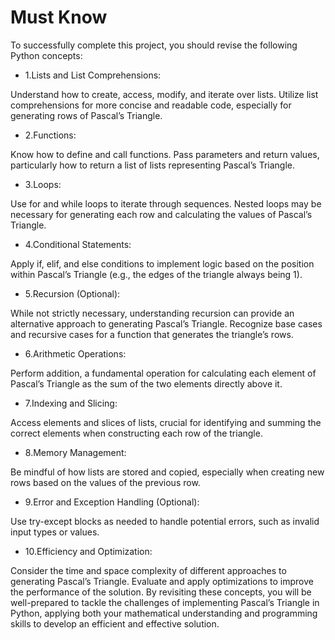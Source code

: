 # Must Know
To successfully complete this project, you should revise the following Python concepts:

- 1.Lists and List Comprehensions:

Understand how to create, access, modify, and iterate over lists.
Utilize list comprehensions for more concise and readable code, especially for generating rows of Pascal’s Triangle.

- 2.Functions:

Know how to define and call functions.
Pass parameters and return values, particularly how to return a list of lists representing Pascal’s Triangle.

- 3.Loops:

Use for and while loops to iterate through sequences.
Nested loops may be necessary for generating each row and calculating the values of Pascal’s Triangle.

- 4.Conditional Statements:

Apply if, elif, and else conditions to implement logic based on the position within Pascal’s Triangle (e.g., the edges of the triangle always being 1).

- 5.Recursion (Optional):

While not strictly necessary, understanding recursion can provide an alternative approach to generating Pascal’s Triangle.
Recognize base cases and recursive cases for a function that generates the triangle’s rows.

- 6.Arithmetic Operations:

Perform addition, a fundamental operation for calculating each element of Pascal’s Triangle as the sum of the two elements directly above it.

- 7.Indexing and Slicing:

Access elements and slices of lists, crucial for identifying and summing the correct elements when constructing each row of the triangle.

- 8.Memory Management:

Be mindful of how lists are stored and copied, especially when creating new rows based on the values of the previous row.

- 9.Error and Exception Handling (Optional):

Use try-except blocks as needed to handle potential errors, such as invalid input types or values.

- 10.Efficiency and Optimization:

Consider the time and space complexity of different approaches to generating Pascal’s Triangle.
Evaluate and apply optimizations to improve the performance of the solution.
By revisiting these concepts, you will be well-prepared to tackle the challenges of implementing Pascal’s Triangle in Python, applying both your mathematical understanding and programming skills to develop an efficient and effective solution.
